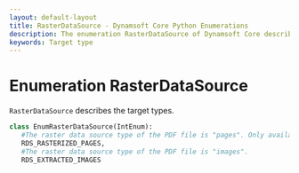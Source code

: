 ```yaml
---
layout: default-layout
title: RasterDataSource - Dynamsoft Core Python Enumerations
description: The enumeration RasterDataSource of Dynamsoft Core describes raster data source types.
keywords: Target type
---
```


# Enumeration RasterDataSource

`RasterDataSource` describes the target types.

```python
class EnumRasterDataSource(IntEnum):
   #The raster data source type of the PDF file is "pages". Only available for PDFReadingMode PDFRM_RASTER.
   RDS_RASTERIZED_PAGES,
   #The raster data source type of the PDF file is "images".
   RDS_EXTRACTED_IMAGES
```
